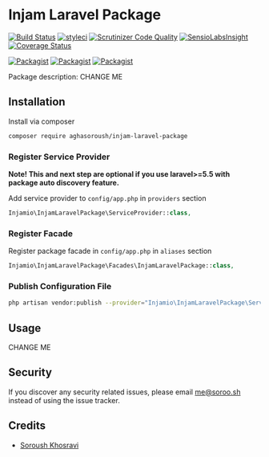 # Injam Laravel Package

[![Build Status](https://travis-ci.org/aghasoroush/injam-laravel-package.svg?branch=master)](https://travis-ci.org/aghasoroush/injam-laravel-package)
[![styleci](https://styleci.io/repos/CHANGEME/shield)](https://styleci.io/repos/CHANGEME)
[![Scrutinizer Code Quality](https://scrutinizer-ci.com/g/aghasoroush/injam-laravel-package/badges/quality-score.png?b=master)](https://scrutinizer-ci.com/g/aghasoroush/injam-laravel-package/?branch=master)
[![SensioLabsInsight](https://insight.sensiolabs.com/projects/CHANGEME/mini.png)](https://insight.sensiolabs.com/projects/CHANGEME)
[![Coverage Status](https://coveralls.io/repos/github/aghasoroush/injam-laravel-package/badge.svg?branch=master)](https://coveralls.io/github/aghasoroush/injam-laravel-package?branch=master)

[![Packagist](https://img.shields.io/packagist/v/aghasoroush/injam-laravel-package.svg)](https://packagist.org/packages/aghasoroush/injam-laravel-package)
[![Packagist](https://poser.pugx.org/aghasoroush/injam-laravel-package/d/total.svg)](https://packagist.org/packages/aghasoroush/injam-laravel-package)
[![Packagist](https://img.shields.io/packagist/l/aghasoroush/injam-laravel-package.svg)](https://packagist.org/packages/aghasoroush/injam-laravel-package)

Package description: CHANGE ME

## Installation

Install via composer
```bash
composer require aghasoroush/injam-laravel-package
```

### Register Service Provider

**Note! This and next step are optional if you use laravel>=5.5 with package
auto discovery feature.**

Add service provider to `config/app.php` in `providers` section
```php
Injamio\InjamLaravelPackage\ServiceProvider::class,
```

### Register Facade

Register package facade in `config/app.php` in `aliases` section
```php
Injamio\InjamLaravelPackage\Facades\InjamLaravelPackage::class,
```

### Publish Configuration File

```bash
php artisan vendor:publish --provider="Injamio\InjamLaravelPackage\ServiceProvider" --tag="config"
```

## Usage

CHANGE ME

## Security

If you discover any security related issues, please email me@soroo.sh
instead of using the issue tracker.

## Credits

- [Soroush Khosravi](https://soroo.sh)

